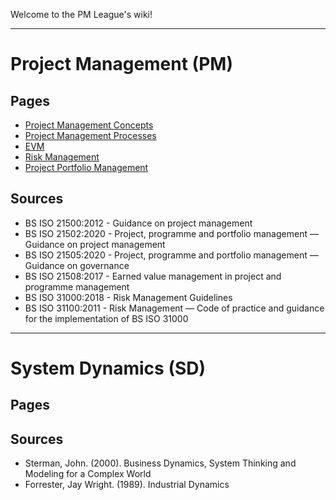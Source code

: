 Welcome to the PM League's wiki!

***

# Project Management (PM)
## Pages
* [Project Management Concepts](https://github.com/PM-League/wiki/wiki/PM-Concepts)
* [Project Management Processes](https://github.com/PM-League/wiki/wiki/PM-Processes)
* [EVM](https://github.com/PM-League/wiki/wiki/EVM)
* [Risk Management](https://github.com/PM-League/wiki/wiki/Risk-Management)
* [Project Portfolio Management](https://github.com/PM-League/wiki/wiki/PPM)
## Sources
* BS ISO 21500:2012 - Guidance on project management
* BS ISO 21502:2020 - Project, programme and portfolio management — Guidance on project management
* BS ISO 21505:2020 - Project, programme and portfolio management — Guidance on governance
* BS ISO 21508:2017 - Earned value management in project and programme management
* BS ISO 31000:2018 - Risk Management Guidelines
* BS ISO 31100:2011 - Risk Management — Code of practice and guidance for the implementation of BS ISO 31000 

***

# System Dynamics (SD)
## Pages

## Sources
* Sterman, John. (2000). Business Dynamics, System Thinking and Modeling for a Complex World 
* Forrester, Jay Wright. (1989). Industrial Dynamics
